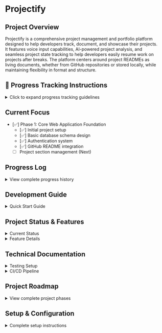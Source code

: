 # Projectify

## Project Overview
Projectify is a comprehensive project management and portfolio platform designed to help developers track, document, and showcase their projects. It features voice input capabilities, AI-powered project analysis, and seamless project state tracking to help developers easily resume work on projects after breaks. The platform centers around project READMEs as living documents, whether from GitHub repositories or stored locally, while maintaining flexibility in format and structure.

## 🚨 Progress Tracking Instructions
<details>
<summary>Click to expand progress tracking guidelines</summary>

**IMPORTANT**: This README serves as a living document of project progress. To maintain its effectiveness:
1. Update this document with EVERY meaningful change or work session
2. Add entries in the Progress Log section below with:
   - Date
   - Phase/Component worked on
   - Brief description of changes
   - Any notable challenges or decisions
3. Mark completed items in the project phases with ✅
4. Update the "Current Focus" section
5. Add any new requirements or ideas to the "Future Considerations" section

### README Template Structure
Each project README should maintain this structure to ensure Cursor compatibility and consistent project management:

```markdown
# Project Name

## 🚨 Project Management Instructions
<details>
<summary>Click to expand project management guidelines</summary>

**IMPORTANT**: This README is a living document managed by Projectify and Cursor.
To maintain compatibility and effectiveness:
1. Do not modify the structure of special sections (marked with 🚨)
2. Keep all Cursor-specific metadata intact
3. Update the Progress Log with every significant change
4. Use the provided section templates for new content
5. Maintain the established heading hierarchy
</details>

## Current Focus
- [ ] Current phase/milestone
- [ ] Active tasks/features
- [ ] Immediate next steps

## Progress Log
<details>
<summary>View complete progress history</summary>

### YYYY-MM-DD (Latest)
- Phase: [Current Phase]
- Work completed:
  - [List of completed items]
- Next steps:
  - [List of next steps]
- Notes/Challenges:
  - [Any notable points]
</details>

[... Rest of project-specific content ...]
```

This structure ensures:
- Cursor can properly parse and manage the document
- Project history is consistently tracked
- Progress is visible and well-documented
- Templates can be automatically generated
- GitHub integration remains smooth
</details>

## Current Focus
- [✅] Phase 1: Core Web Application Foundation
  - [✅] Initial project setup
  - [✅] Basic database schema design
  - [✅] Authentication system
  - [✅] GitHub README integration
  - [ ] Project section management (Next)

## Progress Log
<details>
<summary>View complete progress history</summary>

### 2024-03-19 (Latest)
- Phase: Phase 1 - Core Web Application Foundation
- Work completed:
  - Implemented GitHub README integration:
    - Added support for fetching READMEs from GitHub repositories
    - Implemented base64 decoding for GitHub content
    - Added multiple README filename support (README.md, Readme.md, etc.)
    - Enhanced error logging and debugging
  - Fixed README display issues:
    - Added detailed logging in README fetch endpoint
    - Improved error handling and response formatting
    - Fixed content type handling for GitHub responses
  - Enhanced database integration:
    - Successfully saving GitHub READMEs to database
    - Proper version tracking implementation
    - Activity logging for README updates
- Next steps:
  - Implement project section management
  - Add resource upload capabilities
  - Enhance version comparison features
- Notes/Challenges:
  - Successfully resolved GitHub README fetching and display
  - Improved error logging for better debugging
  - Added support for multiple README filename formats
  - Fixed content encoding/decoding issues

### 2025-01-29 (Latest)
- Phase: Phase 1 - Core Web Application Foundation
- Work completed:
  - Enhanced README management system:
    - Added structured README template with project management guidelines
    - Implemented version history with commit messages
    - Added special markers (🚨) for Cursor-critical sections
    - Created detailed progress tracking format
    - Fixed version restore functionality
  - Improved error handling in README API endpoints
  - Standardized API response formats
  - Fixed build issues related to README versioning
- Next steps:
  - Implement project section management
  - Add resource upload capabilities
  - Enhance version comparison features
- Notes/Challenges:
  - Successfully implemented database transactions for version restoration
  - Added activity tracking for version-related actions
  - Improved error handling and response consistency
  - Fixed TypeScript issues with README version model

### 2025-01-28 (Evening)
- Phase: Phase 1 - Core Web Application Foundation
- Work completed:
  - Implemented Project creation form with theme-aware styling
  - Added form validation and error handling
  - Improved UI/UX with consistent theme colors
  - Fixed client-side navigation and auth checks
  - Enhanced form fields with proper contrast and accessibility
- Next steps:
  - Implement project editing
  - Add project deletion confirmation
  - Enhance error messaging
- Notes/Challenges:
  - Resolved theme inconsistency in form fields
  - Improved form field contrast for better readability
  - Successfully integrated client-side form validation

### 2025-01-28 (Morning)
- Phase: Phase 1 - Core Web Application Foundation
- Work completed:
  - Set up complete development environment with Docker
  - Implemented Next.js 14 with TypeScript and Tailwind
  - Created Prisma schema with all models
  - Set up authentication with NextAuth.js (GitHub & Google)
  - Added PostgreSQL database with Prisma
- Next steps:
  - Implement project CRUD operations
  - Create project dashboard
  - Add project detail views
- Notes/Challenges:
  - Authentication system is ready for testing with GitHub and Google
  - Database schema includes all core models: User, Project, Section, Resource, Tag, Activity
  - Docker environment is fully configured for development
</details>

## Development Guide
<details>
<summary>Quick Start Guide</summary>

### Dependencies
The project uses several key packages:

#### Core Dependencies
```json
{
  "@auth/prisma-adapter": "^2.7.4",
  "@octokit/rest": "^21.1.0",
  "@octokit/types": "^13.7.0",
  "@prisma/client": "^5.10.2",
  "@tailwindcss/forms": "^0.5.7",
  "@tailwindcss/typography": "^0.5.10",
  "next": "14.1.3",
  "next-auth": "^4.24.7",
  "react": "^18.2.0",
  "react-dom": "^18.2.0",
  "react-markdown": "^9.0.3"
}
```

#### Development Dependencies
```json
{
  "@testing-library/jest-dom": "^6.4.2",
  "@testing-library/react": "^14.2.1",
  "@types/jest": "^29.5.12",
  "@types/node": "^20.11.25",
  "@types/react": "^18.2.64",
  "@types/react-dom": "^18.2.21",
  "autoprefixer": "^10.4.18",
  "eslint": "^8.57.0",
  "eslint-config-next": "14.1.3",
  "jest": "^29.7.0",
  "jest-environment-jsdom": "^29.7.0",
  "postcss": "^8.4.35",
  "prisma": "^5.10.2",
  "tailwindcss": "^3.4.1",
  "typescript": "^5.4.2"
}
```

#### Key Features Enabled by Dependencies
- **@octokit/rest & @octokit/types**: GitHub API integration for repository linking and README synchronization
- **@auth/prisma-adapter & next-auth**: Authentication system with GitHub and Google sign-in
- **@prisma/client & prisma**: Database ORM for PostgreSQL
- **@tailwindcss packages**: Styling and form handling
- **react-markdown**: README rendering and editing
- **Testing packages**: Complete testing setup with Jest and React Testing Library

### Quick Start (After Initial Setup)
If you've already set up the project and are returning to development:

1. Start the containers:
   ```bash
   docker compose up
   ```

2. Verify services are running:
   ```bash
   docker compose ps
   ```

3. Access the application:
   - Frontend: http://localhost:3000
   - Try signing in with GitHub or Google

4. If you need to rebuild (after dependency changes or code updates):
   ```bash
   docker compose down
   docker compose up --build
   ```

### ⚠️ Important Development Workflow
**ALWAYS USE DOCKER FOR DEVELOPMENT**
1. The application is containerized and should ALWAYS be run using Docker Compose
2. Do NOT run `npm run dev` locally, as this may conflict with the Docker container
3. After making code changes:
   ```bash
   # Stop all containers
   docker compose down

   # Rebuild and start containers with new changes
   docker compose up --build
   ```
4. Common issues and solutions:
   - If you see "Port 3000 is in use": Make sure to stop any local development servers
   - If changes aren't appearing: Ensure you've rebuilt the containers with `docker compose up --build`
   - If database issues occur: Check if the database container is running with `docker compose ps`
</details>

## Project Status & Features
<details>
<summary>Current Status</summary>

### Project Status
- ✅ Development environment
- ✅ Database schema
- ✅ Authentication system
- ✅ Theme system with multiple themes
- ✅ CI/CD Pipeline
- ✅ Project creation form
- ✅ Project editing and deletion
- ✅ Layout system with TopBar and Sidebar
- ✅ User profile and preferences
- 🚧 Project section management (In Progress)
- 🚧 Resource management (In Progress)
</details>

<details>
<summary>Feature Details</summary>

### Features
1. **Authentication**
   - Google and GitHub sign-in
   - Secure session management
   - Protected routes

2. **Theme System**
   - Multiple built-in themes:
     - Tokyo Night (Cool blue/purple theme)
     - Cyberpunk (Vibrant pink/cyan theme)
     - Emerald Sea (Modern green/cyan theme)
   - Theme persistence across sessions
   - Easy theme switching via dropdown
   - Consistent styling across all pages
   - Gradient text and hover effects

3. **Project Management**
   - Create and edit projects with:
     - Title and subtitle
     - Detailed description
     - Dynamic tag management
     - Real-time form validation
     - Theme-aware styling
     - Responsive design
   - Project navigation:
     - Sidebar with recent projects list
     - Quick project switching
     - Back navigation
   - Activity tracking
   - Resource management
   - Section organization

4. **Layout System**
   - Persistent top navigation bar with:
     - Project logo and branding
     - Main navigation links
     - User profile access
     - Theme switching
   - Project sidebar featuring:
     - List of recent projects
     - Current project highlighted
     - Quick project switching
     - Responsive design
   - Proper spacing and positioning:
     - Fixed header
     - Scrollable content areas
     - Consistent padding and margins
     - Theme-aware borders and shadows

5. **User Profile**
   - Dedicated profile page with:
     - User information display
     - Avatar from auth provider
     - Centralized theme preference management
     - Account settings
   - Quick access from top bar
   - Protected routes with auth checks
   - Smooth navigation
   - Theme-aware styling

6. **Theme System**
   - Multiple built-in themes:
     - Tokyo Night (Cool blue/purple theme)
     - Cyberpunk (Vibrant pink/cyan theme)
     - Emerald Sea (Modern green/cyan theme)
   - Theme management:
     - Centralized in profile settings only
     - Real-time preview
     - Persistent across sessions
   - Consistent styling:
     - Component-level theming
     - Proper contrast ratios
     - Hover and active states
     - Status indicators

7. **Version Control System**
   - Project version tracking:
     - Create snapshots with descriptions
     - View version history
     - Restore previous versions
   - Activity tracking:
     - Version creation events
     - Version restoration events
   - Complete state preservation:
     - Project metadata
     - Sections and resources
     - Tags and status
   - User-friendly interface:
     - Version timeline view
     - Restore confirmation
     - Version descriptions

8. **Project section management**
   - Add functionality to manage project sections
   - Implement section creation, editing, and deletion
   - Ensure sections are linked to projects

9. **Resource management**
   - Add functionality to manage project resources
   - Implement resource upload, editing, and deletion
   - Ensure resources are linked to projects and sections

10. **README-Centric Project Management**
    - Core project documentation:
      - Dedicated README display and editing section
      - Support for both GitHub-synced and local READMEs
      - Format-agnostic approach for flexibility
      - Cursor-compatible structure
    - Standardized Template:
      - Required sections for Cursor compatibility
      - Project management metadata
      - Progress tracking structure
      - Special section markers
    - Integration features:
      - Two-way GitHub README sync
      - Repository creation with README template
      - Project import with README parsing
    - Auxiliary information:
      - Project tags and categorization
      - Subtitle and quick description
      - Status and progress tracking
      - Resource linking
    - Development workflow:
      - Cursor-compatible README editing
      - Local development support
      - GitHub integration optional but supported
      - Version control for README changes
</details>

## Technical Documentation
<details>
<summary>Testing Setup</summary>

### Test Dependencies
```json
{
  "@testing-library/jest-dom": "^6.4.2",
  "@testing-library/react": "^14.2.1",
  "@types/jest": "^29.5.12",
  "jest": "^29.7.0",
  "jest-environment-jsdom": "^29.7.0"
}
```

### Configuration Files
- `jest.config.mjs`: Configures Jest with Next.js
- `tsconfig.test.json`: TypeScript configuration for test files
- `jest.setup.js`: Sets up testing environment

### Running Tests
```bash
# Run tests once
npm test

# Run tests in watch mode
npm run test:watch
```

### Writing Tests
Tests are co-located with their components using the `.test.tsx` extension. Example:
```typescript
import '@testing-library/jest-dom'
import { render, screen } from '@testing-library/react'
import { YourComponent } from './YourComponent'

describe('YourComponent', () => {
  it('renders expected content', () => {
    render(<YourComponent />)
    expect(screen.getByText('Expected Text')).toBeInTheDocument()
  })
})
```
</details>

<details>
<summary>CI/CD Pipeline</summary>

### Continuous Integration (CI)
On every push and pull request to `main`:
1. Installs dependencies
2. Runs TypeScript type checking
3. Runs ESLint
4. Executes Jest tests
5. Builds the application

### Continuous Deployment (CD)
On version tags (e.g., `v1.0.0`):
1. Runs all CI checks
2. Builds Docker container
3. Deploys to production (if all checks pass)

### Release Process
1. Create a new version tag:
```bash
git tag -a v1.0.0 -m "Release version 1.0.0"
git push origin v1.0.0
```

2. The CD pipeline will automatically:
   - Build and test the application
   - Deploy to production if all checks pass

Version format: `vMAJOR.MINOR.PATCH`
- MAJOR: Breaking changes
- MINOR: New features
- PATCH: Bug fixes
</details>

## Project Roadmap
<details>
<summary>View complete project phases</summary>

### Phase 1: Core Web Application Foundation
1. Basic Setup
   - [✅] React/Next.js frontend
   - [✅] Database setup (PostgreSQL)
   - [✅] User authentication system
   - [✅] Basic project CRUD operations

2. Project Data Structure Implementation
   - [✅] Project model with core fields
   - [✅] Project versioning system
   - [ ] README-centric project management:
     - Large, dedicated README section in project view
     - Support for both GitHub-synced and local READMEs
     - Format-agnostic README display and editing
     - Cursor-compatible README structure
     - Auxiliary project metadata (tags, subtitle, etc.)

3. Project-GitHub Integration
   - [ ] GitHub repository linking
   - [ ] Two-way README synchronization
   - [ ] Repository creation from Projectify
   - [ ] Project import from existing repositories
   - [ ] Maintain Cursor compatibility for READMEs

### Phase 2: Input Methods & Content Management
1. Text Input System
   - [ ] Rich text editor integration
   - [ ] Markdown support
   - [ ] Link management system
   - [ ] File upload system
   - [ ] Image handling and storage

2. Voice Input System
   - [ ] Browser-based voice recording
   - [ ] Speech-to-text integration
   - [ ] Voice note storage
   - [ ] Transcription processing
   - [ ] Voice command system

### Phase 3: AI Integration
1. Project Analysis Features
   - [ ] OpenAI/LLM API integration
   - [ ] Automatic summary generation
   - [ ] Project status analysis
   - [ ] "How to resume" recommendations
   - [ ] Progress tracking analysis

2. Content Enhancement
   - [ ] AI-generated titles and subtitles
   - [ ] Project phase suggestions
   - [ ] Next steps recommendations
   - [ ] Tag suggestions
   - [ ] SEO optimization suggestions

### Phase 4: Portfolio Generation
1. Public Portfolio Features
   - [ ] Public project page templates
   - [ ] Custom domain support
   - [ ] SEO optimization
   - [ ] Portfolio analytics
   - [ ] Project showcase features

2. Content Publishing System
   - [ ] Draft/Published state management
   - [ ] Public/Private toggle
   - [ ] Version control for public content
   - [ ] Custom styling options
   - [ ] Social sharing integration

### Phase 5: Browser Integration
1. Tab Management
   - [ ] Browser extension development
   - [ ] Tab state saving
   - [ ] Tab organization by project
   - [ ] Quick save functionality
   - [ ] Tab restoration system

### Phase 6: External Device Integration
1. Mobile App Development
   - [ ] React Native or Flutter app
   - [ ] Voice recording capability
   - [ ] Photo/video capture
   - [ ] Quick note taking
   - [ ] Project sync

2. Arduino Device Integration
   - [ ] Hardware design & prototyping
   - [ ] Firmware development
   - [ ] BLE communication protocol
   - [ ] Voice recording capability
   - [ ] Data sync protocol
   - [ ] Battery management

### Phase 7: Advanced Features
1. Analytics & Insights
   - [ ] Project time tracking
   - [ ] Progress visualization
   - [ ] Activity patterns
   - [ ] Productivity analytics
   - [ ] Resource usage tracking

2. Collaboration Features (Optional)
   - [ ] Shared projects
   - [ ] Comment system
   - [ ] Version control
   - [ ] Role management
   - [ ] Activity feed

### Phase 8: GitHub Integration & Project Templates
1. Repository Management
   - [ ] GitHub OAuth integration for repository access
   - [ ] Repository creation from Projectify
   - [ ] README.md template system
   - [ ] Two-way sync for project updates
   - [ ] Branch and commit management

2. Template System
   - [ ] Canonical README structure definition
   - [ ] Project phase templates
   - [ ] Progress tracking templates
   - [ ] Development workflow templates
   - [ ] Cursor-compatible documentation format

3. Automation Features
   - [ ] Automated repository setup
   - [ ] README generation with project structure
   - [ ] Development environment configuration
   - [ ] CI/CD template generation
   - [ ] Project board integration

4. Integration Features
   - [ ] GitHub issue tracking
   - [ ] Pull request management
   - [ ] Commit history visualization
   - [ ] Branch strategy templates
   - [ ] GitHub Actions integration
</details>

## Setup & Configuration
<details>
<summary>Complete setup instructions</summary>

### Prerequisites
- Docker and Docker Compose installed on your machine
- Git for version control
- Node.js and npm (for local development)
- A code editor (VS Code, Cursor, etc.)

### Initial Project Setup
1. Create and navigate to project directory
   ```bash
   mkdir projectify
   cd projectify
   ```

2. Initialize Git repository
   ```bash
   git init
   ```

3. Create the following configuration files:

   a. Create `package.json`:
   ```json
   {
     "name": "projectify",
     "version": "0.1.0",
     "private": true,
     "scripts": {
       "dev": "next dev",
       "build": "next build",
       "start": "next start",
       "lint": "next lint",
       "type-check": "tsc --noEmit"
     },
     "dependencies": {
       "next": "14.1.3",
       "react": "^18.2.0",
       "react-dom": "^18.2.0",
       "@prisma/client": "^5.10.2",
       "next-auth": "^4.24.7",
       "@tailwindcss/forms": "^0.5.7",
       "@tailwindcss/typography": "^0.5.10"
     },
     "devDependencies": {
       "@types/node": "^20.11.25",
       "@types/react": "^18.2.64",
       "@types/react-dom": "^18.2.21",
       "autoprefixer": "^10.4.18",
       "eslint": "^8.57.0",
       "eslint-config-next": "14.1.3",
       "postcss": "^8.4.35",
       "prisma": "^5.10.2",
       "tailwindcss": "^3.4.1",
       "typescript": "^5.4.2"
     }
   }
   ```

   b. Create `Dockerfile`:
   ```dockerfile
   FROM node:20-alpine

   WORKDIR /app

   # Install dependencies for development
   RUN apk add --no-cache \
       python3 \
       make \
       g++ \
       git

   # Install dependencies only when needed
   COPY package*.json ./
   RUN npm install
   RUN npm install -D @types/node @types/react @types/react-dom

   # Copy the rest of the application
   COPY . .

   # Expose the port the app runs on
   EXPOSE 3000

   # Start the application
   CMD ["npm", "run", "dev"]
   ```

   c. Create `docker-compose.yml`:
   ```yaml
   version: '3.8'

   services:
     web:
       build: .
       ports:
         - "3000:3000"
       volumes:
         - .:/app
         - /app/node_modules
       environment:
         - NODE_ENV=development
       command: npm run dev
       depends_on:
         - db

     db:
       image: postgres:16-alpine
       ports:
         - "5432:5432"
       environment:
         POSTGRES_USER: projectify
         POSTGRES_PASSWORD: projectify_dev
         POSTGRES_DB: projectify_dev
       volumes:
         - postgres_data:/var/lib/postgresql/data

   volumes:
     postgres_data:
   ```

   d. Create `.env`:
   ```env
   DATABASE_URL="postgresql://projectify:projectify_dev@db:5432/projectify_dev"
   NEXTAUTH_SECRET="development-secret-key-change-in-production"
   NEXTAUTH_URL="http://localhost:3000"
   ```

4. Create Next.js app structure:
   ```bash
   mkdir -p src/app
   ```

5. Create the following files:

   a. `src/app/layout.tsx`:
   ```tsx
   import type { Metadata } from 'next';
   import { Inter } from 'next/font/google';
   import './globals.css';

   const inter = Inter({ subsets: ['latin'] });

   export const metadata: Metadata = {
     title: 'Projectify',
     description: 'Project Management and Portfolio Platform',
   };

   export default function RootLayout({
     children,
   }: {
     children: React.ReactNode;
   }) {
     return (
       <html lang="en">
         <body className={inter.className}>{children}</body>
       </html>
     );
   }
   ```

   b. `src/app/page.tsx`:
   ```tsx
   import React from 'react';

   export default function Home() {
     return (
       <main className="flex min-h-screen flex-col items-center justify-between p-24">
         <div className="z-10 max-w-5xl w-full items-center justify-between font-mono text-sm">
           <h1 className="text-4xl font-bold mb-8">Welcome to Projectify</h1>
           <p className="text-xl mb-4">
             Your personal project management and portfolio platform
           </p>
         </div>
       </main>
     );
   }
   ```

   c. `src/app/globals.css`:
   ```